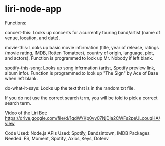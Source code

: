 # liri-node-app


Functions:

concert-this: Looks up concerts for a currently touring band/artist (name of venue, location, and date).

movie-this: Looks up basic movie information (title, year of release, ratings (movie rating, IMDB, Rotten Tomatoes), country of origin, language, plot, and actors). Function is programmed to look up Mr. Nobody if left blank.

spotify-this-song: Looks up song information (artist, Spotify preview link, album info). Function is programmed to look up "The Sign" by Ace of Base when left blank.

do-what-it-says: Looks up the text that is in the random.txt file.

If you do not use the correct search term, you will be told to pick a correct search term.

Video of the Liri Bot: https://drive.google.com/file/d/1qdWVKp0vy07NjDIa2CWFs2peULcouqHA/view

Code Used: Node.js
APIs Used: Spotify, Bandsintown, IMDB
Packages Needed: FS, Moment, Spotify, Axios, Keys, Dotenv